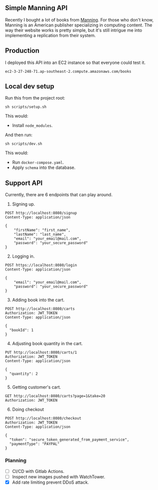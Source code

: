 ## Simple Manning API

Recently I bought a lot of books from [Manning](https://manning.com/). For those who don't know, Manning is an American publisher specializing in computing content. The way their website works is pretty simple, but it's still intrigue me into implementing a replication from their system.

## Production

I deployed this API into an EC2 instance so that everyone could test it.

```text
ec2-3-27-248-71.ap-southeast-2.compute.amazonaws.com/books
```

## Local dev setup

Run this from the project root:

```shell
sh scripts/setup.sh
```

This would:

- Install `node_modules`.

And then run:

```shell
sh scripts/dev.sh
```

This would:
- Run `docker-compose.yaml`.
- Apply `schema` into the database.


## Support API

Currently, there are 6 endpoints that can play around.

1. Signing up.

```http request
POST http://localhost:8080/signup
Content-Type: application/json

{
    "firstName": "first_name",
    "lastName": "last_name",
    "email": "your_email@mail.com",
    "password": "your_secure_password"
}
```

2. Logging in.

```http request
POST https://localhost:8080/login
Content-Type: application/json

{
    "email": "your_email@mail.com",
    "password": "your_secure_password"
}
```

3. Adding book into the cart.

```http request
POST http://localhost:8080/carts
Authorization: JWT_TOKEN
Content-Type: application/json

{
  "bookId": 1
}
```

4. Adjusting book quantity in the cart.

```http request
PUT http://localhost:8080/carts/1
Authorization: JWT_TOKEN
Content-Type: application/json

{
  "quantity": 2
}
```

5. Getting customer's cart.

```http request
GET http://localhost:8080/carts?page=1&take=20
Authorization: JWT_TOKEN
```

6. Doing checkout

```http request
POST http://localhost:8080/checkout
Authorization: JWT_TOKEN
Content-Type: application/json

{
  "token": "secure_token_generated_from_payment_service",
  "paymentType": "PAYPAL"
}
```

### Planning

- [ ] CI/CD with Gitlab Actions.
- [ ] Inspect new images pushed with WatchTower. 
- [x] Add rate limiting prevent DDoS attack.
